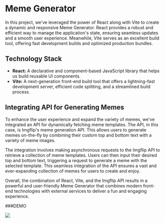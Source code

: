 # Meme Generator

In this project, we've leveraged the power of React along with Vite to create a dynamic and responsive Meme Generator. React provides a robust and efficient way to manage the application's state, ensuring seamless updates and a smooth user experience. Meanwhile, Vite serves as an excellent build tool, offering fast development builds and optimized production bundles.

## Technology Stack
- **React:** A declarative and component-based JavaScript library that helps us build reusable UI components.
- **Vite:** A next-generation front-end build tool that offers a lightning-fast development server, efficient code splitting, and a streamlined build process.

## Integrating API for Generating Memes
To enhance the user experience and expand the variety of memes, we've integrated an API for dynamically fetching meme templates. The API, in this case, is Imgflip's meme generation API. This allows users to generate memes on-the-fly by combining their custom top and bottom text with a variety of meme images.

The integration involves making asynchronous requests to the Imgflip API to retrieve a collection of meme templates. Users can then input their desired top and bottom text, triggering a request to generate a meme with the selected template. This seamless integration of the API ensures a vast and ever-expanding collection of memes for users to create and enjoy.

Overall, the combination of React, Vite, and the Imgflip API results in a powerful and user-friendly Meme Generator that combines modern front-end technologies with external services to deliver a fun and engaging experience.


###DEMO

![](https://github.com/Notmrabhi/Meme-Generator/assets/110781004/ea667f12-4341-4a1d-922b-dc9ccfe122c8)

